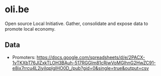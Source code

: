 # oli.be
Open source Local Initiative. Gather, consolidate and expose data to promote local economy.

## Data

* Promoters: https://docs.google.com/spreadsheets/d/e/2PACX-1vTKXbT76JlZxkTLOH3BAuh-517RGGIm81cRjwVoMGlhnG2HwZC91-e8ix7rrcu4L2iyilqplgIHO0D_/pub?gid=0&single=true&output=csv
